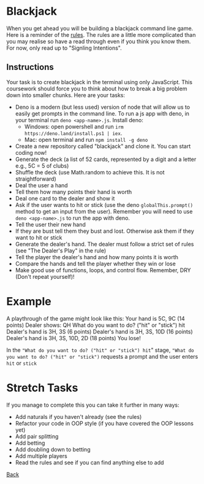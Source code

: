 # Blackjack

When you get ahead you will be building a blackjack command line game. Here is a reminder of the [rules](https://bicyclecards.com/how-to-play/blackjack). The rules are a little more complicated than you may realise so have a read through even if you think you know them. For now, only read up to "Signling Intentions".

## Instructions

Your task is to create blackjack in the terminal using only JavaScript. This coursework should force you to think about how to break a big problem down into smaller chunks. Here are your tasks:
- Deno is a modern (but less used) version of node that will allow us to easily get prompts in the command line. To run a js app with deno, in your terminal run `deno <app-name>.js`. Install deno: 
    - Windows: open powershell and run `irm https://deno.land/install.ps1 | iex`. 
    - Mac: open terminal and run `npm install -g deno` 
- Create a new repository called "blackjack" and clone it. You can start coding now!
- Generate the deck (a list of 52 cards, represented by a digit and a letter e.g., 5C = 5 of clubs)
- Shuffle the deck (use Math.random to achieve this. It is not straightforward)
- Deal the user a hand
- Tell them how many points their hand is worth
- Deal one card to the dealer and show it
- Ask if the user wants to hit or stick (use the deno `globalThis.prompt()` method to get an input from the user). Remember you will need to use `deno <app-name>.js` to run the app with deno. 
- Tell the user their new hand
- If they are bust tell them they bust and lost. Otherwise ask them if they want to hit or stick
- Generate the dealer's hand. The dealer must follow a strict set of rules (see "The Dealer's Play" in the rule)
- Tell the player the dealer's hand and how many points it is worth
- Compare the hands and tell the player whether they win or lose
- Make good use of functions, loops, and control flow. Remember, DRY (Don't repeat yourself)!

# Example

A playthrough of the game might look like this:
Your hand is 5C, 9C
(14 points)
Dealer shows: QH
What do you want to do? ("hit" or "stick") hit
Dealer's hand is 3H, 3S
(6 points)
Dealer's hand is 3H, 3S, 10D
(16 points)
Dealer's hand is 3H, 3S, 10D, 2D
(18 points)
You lose!

In the `"What do you want to do? ("hit" or "stick") hit`" stage, `"What do you want to do? ("hit" or "stick")` requests a prompt and the user enters `hit` or `stick`

# Stretch Tasks

If you manage to complete this you can take it further in many ways:
- Add naturals if you haven't already (see the rules)
- Refactor your code in OOP style (if you have covered the OOP lessons yet)
- Add pair splitting
- Add betting
- Add doubling down to betting
- Add multiple players
- Read the rules and see if you can find anything else to add

[Back](./README.md)